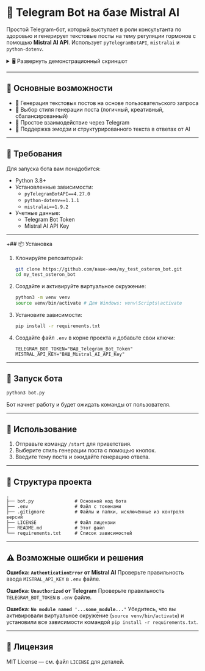 # 🤖 Telegram Bot на базе Mistral AI

Простой Telegram-бот, который выступает в роли консультанта по здоровью и генерирует текстовые посты на тему регуляции гормонов с помощью **Mistral AI API**.
Использует `pyTelegramBotAPI`, `mistralai` и `python-dotenv`.
<details>
<summary>🖥 Развернуть демонстрационный скриншот</summary>
<img width="1061" height="734" alt="image" src="https://github.com/user-attachments/assets/0396beb3-65c1-46e5-a354-f83f8ddc2920" />
</details>

---

## 📌 Основные возможности

- 🚀 Генерация текстовых постов на основе пользовательского запроса
- 🧠 Выбор стиля генерации поста (логичный, креативный, сбалансированный)
- 📱 Простое взаимодействие через Telegram
- 🧾 Поддержка эмодзи и структурированного текста в ответах от AI

---

## 🔧 Требования

Для запуска бота вам понадобится:

- Python 3.8+
- Установленные зависимости:
  - `pyTelegramBotAPI==4.27.0`
  - `python-dotenv==1.1.1`
  - `mistralai==1.9.2`
- Учетные данные:
  - Telegram Bot Token
  - Mistral AI API Key

---

+## 📦 Установка

1.  Клонируйте репозиторий:

    ```bash
    git clone https://github.com/ваше-имя/my_test_osteron_bot.git
    cd my_test_osteron_bot
    ```

2.  Создайте и активируйте виртуальное окружение:

    ```bash
    python3 -m venv venv
    source venv/bin/activate # Для Windows: venv\Scripts\activate
    ```

3.  Установите зависимости:

    ```bash
    pip install -r requirements.txt
    ```

4.  Создайте файл `.env` в корне проекта и добавьте свои ключи:

    ```env
    TELEGRAM_BOT_TOKEN="ВАШ_Telegram_Bot_Token"
    MISTRAL_API_KEY="ВАШ_Mistral_AI_API_Key"
    ```

---

## 🚀 Запуск бота

```bash
python3 bot.py
```

Бот начнет работу и будет ожидать команды от пользователя.

---

## 📱 Использование

1.  Отправьте команду `/start` для приветствия.
2.  Выберите стиль генерации поста с помощью кнопок.
3.  Введите тему поста и ожидайте генерацию ответа.

---

## 📁 Структура проекта

```
.
├── bot.py               # Основной код бота
├── .env                 # Файл с токенами
├── .gitignore           # Файлы и папки, исключённые из контроля версий
├── LICENSE              # Файл лицензии
├── README.md            # Этот файл
└── requirements.txt     # Список зависимостей
```

---

## ⚠️ Возможные ошибки и решения

**Ошибка: `AuthenticationError` от Mistral AI**
Проверьте правильность ввода `MISTRAL_API_KEY` в `.env` файле.

**Ошибка: `Unauthorized` от Telegram**
Проверьте правильность `TELEGRAM_BOT_TOKEN` в `.env` файле.

**Ошибка: `No module named '...some_module...'`**
Убедитесь, что вы активировали виртуальное окружение (`source venv/bin/activate`) и установили все зависимости командой `pip install -r requirements.txt`.

---

## 📝 Лицензия

MIT License — см. файл `LICENSE` для деталей.
